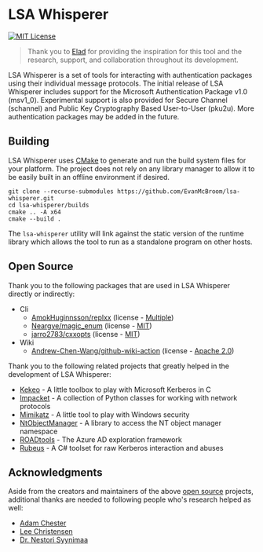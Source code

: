 # LSA Whisperer

[![MIT License](https://img.shields.io/badge/license-MIT-blue.svg?style=flat)](LICENSE.txt)

> Thank you to [Elad](https://twitter.com/elad_shamir) for providing the inspiration for this tool and the research, support, and collaboration throughout its development.

LSA Whisperer is a set of tools for interacting with authentication packages using their individual message protocols.
The initial release of LSA Whisperer includes support for the Microsoft Authentication Package v1.0 (msv1_0).
Experimental support is also provided for Secure Channel (schannel) and Public Key Cryptography Based User-to-User (pku2u).
More authentication packages may be added in the future.

## Building

LSA Whisperer uses [CMake](https://cmake.org/) to generate and run the build system files for your platform.
The project does not rely on any library manager to allow it to be easily built in an offline environment if desired.

```
git clone --recurse-submodules https://github.com/EvanMcBroom/lsa-whisperer.git
cd lsa-whisperer/builds
cmake .. -A x64
cmake --build .
```

The `lsa-whisperer` utility will link against the static version of the runtime library which allows the tool to run as a standalone program on other hosts.

## Open Source

Thank you to the following packages that are used in LSA Whisperer directly or indirectly:

- Cli
    - [AmokHuginnsson/replxx](https://github.com/AmokHuginnsson/replxx) (license - [Multiple](https://github.com/AmokHuginnsson/replxx/blob/master/LICENSE.md))
    - [Neargye/magic_enum](https://github.com/Neargye/magic_enum) (license - [MIT](https://github.com/Neargye/magic_enum/blob/master/LICENSE))
    - [jarro2783/cxxopts](https://github.com/jarro2783/cxxopts) (license - [MIT](https://github.com/jarro2783/cxxopts/blob/master/LICENSE))
- Wiki
    - [Andrew-Chen-Wang/github-wiki-action](https://github.com/Andrew-Chen-Wang/github-wiki-action) (license - [Apache 2.0](https://github.com/Andrew-Chen-Wang/github-wiki-action/blob/master/LICENSE))

Thank you to the following related projects that greatly helped in the development of LSA Whisperer:

- [Kekeo](https://github.com/gentilkiwi/kekeo) - A little toolbox to play with Microsoft Kerberos in C
- [Impacket](https://github.com/SecureAuthCorp/impacket) - A collection of Python classes for working with network protocols
- [Mimikatz](https://github.com/gentilkiwi/mimikatz) - A little tool to play with Windows security
- [NtObjectManager](https://github.com/googleprojectzero/sandbox-attacksurface-analysis-tools/tree/main/NtObjectManager) - A library to access the NT object manager namespace
- [ROADtools](https://github.com/dirkjanm/ROADtools) - The Azure AD exploration framework
- [Rubeus](https://github.com/GhostPack/Rubeus) - A C# toolset for raw Kerberos interaction and abuses

## Acknowledgments

Aside from the creators and maintainers of the above [open source](#open) projects, additional thanks are needed to following people who's research helped as well:

- [Adam Chester](https://twitter.com/_xpn_)
- [Lee Christensen](https://twitter.com/tifkin_)
- [Dr. Nestori Syynimaa](https://twitter.com/DrAzureAD)